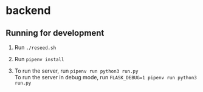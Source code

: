# backend

## Running for development

1) Run `./reseed.sh`

2) Run `pipenv install`

3) To run the server, run `pipenv run python3 run.py`  
   To run the server in debug mode, run `FLASK_DEBUG=1 pipenv run python3 run.py`
